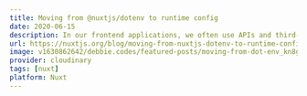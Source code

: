 ```yaml
---
title: Moving from @nuxtjs/dotenv to runtime config
date: 2020-06-15
description: In our frontend applications, we often use APIs and third-party integrations which require us to use configuration data which is usually provided by environment variables. These variables should not be exposed to the frontend as the browser environment is accessible by all visitors.
url: https://nuxtjs.org/blog/moving-from-nuxtjs-dotenv-to-runtime-config
image: v1630862642/debbie.codes/featured-posts/moving-from-dot-env_kn8gra
provider: cloudinary
tags: [nuxt]
platform: Nuxt
---
```

